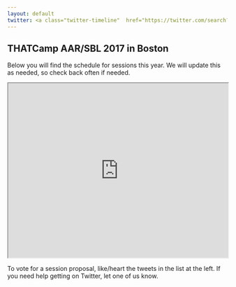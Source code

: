 ```yaml
---
layout: default
twitter: <a class="twitter-timeline"  href="https://twitter.com/search?q=%23tcaarsbl17%20-RT" data-widget-id="931364248487206912">Tweets about #tcaarsbl17 -RT</a> <script>!function(d,s,id){var js,fjs=d.getElementsByTagName(s)[0],p=/^http:/.test(d.location)?'http':'https';if(!d.getElementById(id)){js=d.createElement(s);js.id=id;js.src=p+"://platform.twitter.com/widgets.js";fjs.parentNode.insertBefore(js,fjs);}}(document,"script","twitter-wjs");</script>
---
```


## THATCamp AAR/SBL 2017 in Boston ##

Below you will find the schedule for sessions this year. We will update this as needed, so check back often if needed.

<iframe src="https://docs.google.com/spreadsheets/d/e/2PACX-1vSI7STK_JtIM4n1It8JoUMdQB5nDHp0OIWaEFlq8T-3H0KDWOF5dSZsPWwMQeOsVtYzzdLe2zvacjdw/pubhtml?widget=true&amp;headers=false" width="100%" height="400"></iframe>

To vote for a session proposal, like/heart the tweets in the list at the left. If you need help getting on Twitter, let one of us know.
          